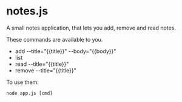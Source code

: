 # notes.js

A small notes application, that lets you add, remove and read notes.

These commands are available to you.
* add --title="{{title}}" --body="{{body}}"
* list
* read --title="{{title}}"
* remove --title="{{title}}"

To use them:
~~~~
node app.js [cmd]
~~~~
